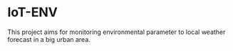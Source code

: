 # IoT-ENV
This project aims for monitoring environmental parameter to local weather forecast in a big urban area.
